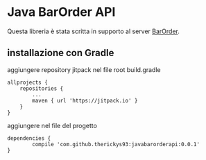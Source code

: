 # Java BarOrder API

Questa libreria è stata scritta in supporto al server [BarOrder](https://github.com/therickys93/barorder.git).

## installazione con Gradle

aggiungere repository jitpack nel file root build.gradle

```
allprojects {
	repositories {
		...
		maven { url 'https://jitpack.io' }
	}
}
```

aggiungere nel file del progetto

```
dependencies {
        compile 'com.github.therickys93:javabarorderapi:0.0.1'
}

```
